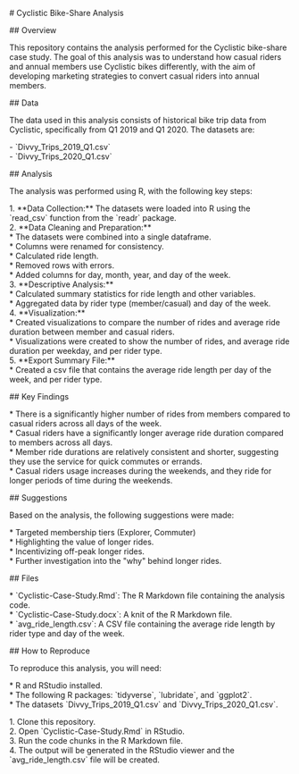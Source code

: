 \# Cyclistic Bike-Share Analysis

\#\# Overview

This repository contains the analysis performed for the Cyclistic bike-share case study. The goal of this analysis was to understand how casual riders and annual members use Cyclistic bikes differently, with the aim of developing marketing strategies to convert casual riders into annual members.

\#\# Data

The data used in this analysis consists of historical bike trip data from Cyclistic, specifically from Q1 2019 and Q1 2020\. The datasets are:

\-   \`Divvy\_Trips\_2019\_Q1.csv\`  
\-   \`Divvy\_Trips\_2020\_Q1.csv\`

\#\# Analysis

The analysis was performed using R, with the following key steps:

1\.  \*\*Data Collection:\*\* The datasets were loaded into R using the \`read\_csv\` function from the \`readr\` package.  
2\.  \*\*Data Cleaning and Preparation:\*\*  
    \* The datasets were combined into a single dataframe.  
    \* Columns were renamed for consistency.  
    \* Calculated ride length.  
    \* Removed rows with errors.  
    \* Added columns for day, month, year, and day of the week.  
3\.  \*\*Descriptive Analysis:\*\*  
    \* Calculated summary statistics for ride length and other variables.  
    \* Aggregated data by rider type (member/casual) and day of the week.  
4\.  \*\*Visualization:\*\*  
    \* Created visualizations to compare the number of rides and average ride duration between member and casual riders.  
    \* Visualizations were created to show the number of rides, and average ride duration per weekday, and per rider type.  
5\.  \*\*Export Summary File:\*\*  
    \* Created a csv file that contains the average ride length per day of the week, and per rider type.

\#\# Key Findings

\* There is a significantly higher number of rides from members compared to casual riders across all days of the week.  
\* Casual riders have a significantly longer average ride duration compared to members across all days.  
\* Member ride durations are relatively consistent and shorter, suggesting they use the service for quick commutes or errands.  
\* Casual riders usage increases during the weekends, and they ride for longer periods of time during the weekends.

\#\# Suggestions

Based on the analysis, the following suggestions were made:

\* Targeted membership tiers (Explorer, Commuter)  
\* Highlighting the value of longer rides.  
\* Incentivizing off-peak longer rides.  
\* Further investigation into the "why" behind longer rides.

\#\# Files

\* \`Cyclistic-Case-Study.Rmd\`: The R Markdown file containing the analysis code.  
\* \`Cyclistic-Case-Study.docx\`: A knit of the R Markdown file.  
\* \`avg\_ride\_length.csv\`: A CSV file containing the average ride length by rider type and day of the week.

\#\# How to Reproduce

To reproduce this analysis, you will need:

\* R and RStudio installed.  
\* The following R packages: \`tidyverse\`, \`lubridate\`, and \`ggplot2\`.  
\* The datasets \`Divvy\_Trips\_2019\_Q1.csv\` and \`Divvy\_Trips\_2020\_Q1.csv\`.

1\.  Clone this repository.  
2\.  Open \`Cyclistic-Case-Study.Rmd\` in RStudio.  
3\.  Run the code chunks in the R Markdown file.  
4\.  The output will be generated in the RStudio viewer and the \`avg\_ride\_length.csv\` file will be created.  
